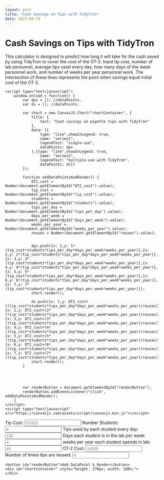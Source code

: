 ```yaml
---
layout: post
title: "Cash Savings on Tips with TidyTron"
date: 2023-04-19
---
```


<!DOCTYPE HTML>
<html>

<head>
    <title>Cash Savings on Tips with TidyTron</title>
</head>
    
<h1>Cash Savings on Tips with TidyTron</h1>
    <p>
     This calculator is designed to predict how long it will take for the cash saved by using TidyTron to cover the cost of the OT-2. Input tip cost, number of lab personnel, average
        tips used every day, how many days of the week personnel work, and number of weeks per year personnel work. The Intersection of these lines represents the point when savings equal
        initial cost of the OT-2.
    </p>
    
        
    <script type="text/javascript">
        window.onload = function() {
            var dps = []; //dataPoints.
            var ds = []; //dataPoints.

            var chart = new CanvasJS.Chart("chartContainer", {
                title: {
                    text: "Cash savings on pipette tips with TidyTron"
                },
                data: [{
                    type: "line",showInLegend: true, 
                    name: "series1",
                    legendText: "single-use",
                    dataPoints: dps
                },{type: "line",showInLegend: true, 
                    name: "series2",
                    legendText: "multiple-use with TidyTron",
                    dataPoints: ds}]
            });

            function addDataPointsAndRender() {
                OT2_cost = Number(document.getElementById("OT2_cost").value);
                tip_cost = Number(document.getElementById("tip_cost").value);
                students = Number(document.getElementById("students").value);
                tips_per_day = Number(document.getElementById("tips_per_day").value);
                days_per_week = Number(document.getElementById("days_per_week").value);
                weeks_per_year = Number(document.getElementById("weeks_per_year").value);
                reuses = Number(document.getElementById("reuses").value);


                dps.push({x: 1,y: 1*(tip_cost*students*tips_per_day*days_per_week*weeks_per_year)},{x: 2,y: 2*(tip_cost*students*tips_per_day*days_per_week*weeks_per_year)},{x: 3,y: 3*(tip_cost*students*tips_per_day*days_per_week*weeks_per_year)},{x: 4,y: 4*(tip_cost*students*tips_per_day*days_per_week*weeks_per_year)},{x: 5,y: 5*(tip_cost*students*tips_per_day*days_per_week*weeks_per_year)},{x: 6,y: 6*(tip_cost*students*tips_per_day*days_per_week*weeks_per_year)},{x: 7,y: 7*(tip_cost*students*tips_per_day*days_per_week*weeks_per_year)});
                chart.render();
                
                ds.push({x: 1,y: OT2_cost+((tip_cost*students*tips_per_day*days_per_week*weeks_per_year)/reuses)},{x: 2,y: OT2_cost+(2*((tip_cost*students*tips_per_day*days_per_week*weeks_per_year)/reuses))},{x: 3,y: OT2_cost+(3*((tip_cost*students*tips_per_day*days_per_week*weeks_per_year)/reuses))},{x: 4,y: OT2_cost+(4*((tip_cost*students*tips_per_day*days_per_week*weeks_per_year)/reuses))},{x: 5,y: OT2_cost+(5*((tip_cost*students*tips_per_day*days_per_week*weeks_per_year)/reuses))},{x: 6,y: OT2_cost+(6*((tip_cost*students*tips_per_day*days_per_week*weeks_per_year)/reuses))},{x: 7,y: OT2_cost+(7*((tip_cost*students*tips_per_day*days_per_week*weeks_per_year)/reuses))});
                chart.render();   
            }
            
            
            
            
            var renderButton = document.getElementById("renderButton");
            renderButton.addEventListener("click", addDataPointsAndRender);
        }
    </script>
    <script type="text/javascript" src="https://canvasjs.com/assets/script/canvasjs.min.js"></script>


<body>
    Tip Cost:
    <input id="tip_cost" type="number" step="any" placeholder="0.0315"> Number Students:
    <input id="students" type="number" step="any" placeholder="4">
    Tips used by each student every day:
    <input id="tips_per_day" type="number" step="any" placeholder="192"> Days each student is in the lab per week:
    <input id="days_per_week" type="number" step="any" placeholder="4">
    weeks per year each student spends in lab:
    <input id="weeks_per_year" type="number" step="any" placeholder="40"> 
    OT-2 Cost:
    <input id="OT2_cost" type="number" step="any" placeholder="10500">
    Number of times tips are reused:
    <input id="reuses" type="number" step="any" placeholder="4">
    
    
    <button id="renderButton">Add DataPoint & Render</button>
    <div id="chartContainer" style="height: 270px; width: 100%;">
    </div>
</body>

</html>
